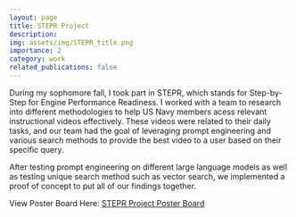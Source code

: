 ```yaml
---
layout: page
title: STEPR Project
description:
img: assets/img/STEPR_title.png
importance: 2
category: work
related_publications: false
---
```


During my sophomore fall, I took part in STEPR, which stands for Step-by-Step for Engine Performance Readiness. I worked with a team to research into different methodologies to help US Navy members acess relevant instructional videos effectively. These videos were related to their daily tasks, and our team had the goal of leveraging prompt engineering and various search methods to provide the best video to a user based on their specific query.

After testing prompt engineering on different large language models as well as testing unique search method such as vector search, we implemented a proof of concept to put all of our findings together.

View Poster Board Here: [STEPR Project Poster Board](/assets/img/STEPR_Poster_Board.png)
